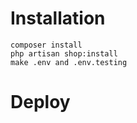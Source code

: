 # Installation

``composer install``  
``php artisan shop:install``  
``make .env and .env.testing``  

# Deploy

